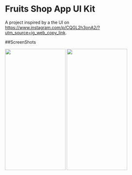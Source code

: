 # Fruits Shop App UI Kit

A project inspired by a the UI on https://www.instagram.com/p/CQGL2h3onA2/?utm_source=ig_web_copy_link.

##ScreenShots

<img src="https://user-images.githubusercontent.com/68822685/133702048-3e6278fd-39b3-4de6-af5b-1a1e8089794f.jpg" width="200" height="400" /> <img src="https://user-images.githubusercontent.com/68822685/133702053-1a413419-d102-43e9-9cec-e3f964eac5d9.jpg" width="200" height="400" />
